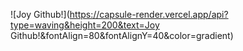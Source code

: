 ![Joy Github!](https://capsule-render.vercel.app/api?type=waving&height=200&text=Joy Github!&fontAlign=80&fontAlignY=40&color=gradient)
